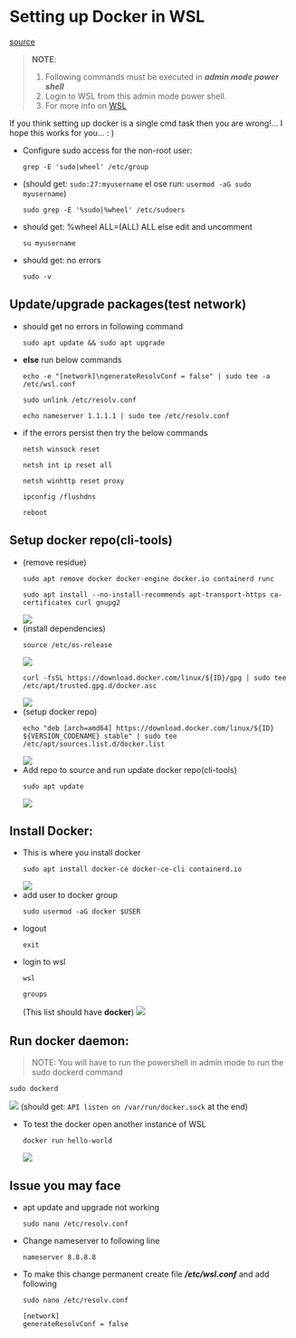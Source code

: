 # Setting up Docker in WSL
[source](https://dev.to/bowmanjd/install-docker-on-windows-wsl-without-docker-desktop-34m9)<br>
> **NOTE**:
> 1. Following commands must be executed in ***admin mode power shell***
> 2. Login to WSL from this admin mode power shell.
> 3. For more info on [WSL](https://docs.microsoft.com/en-us/windows/wsl/install-win10)
> 
If you think setting up docker is a single cmd task then you are wrong!... I hope this works for you... : )
- Configure sudo access for the non-root user:
  ```
  grep -E 'sudo|wheel' /etc/group
  ```
- (should get: `sudo:27:myusername` el ose run: `usermod -aG sudo myusername`)
  ```
  sudo grep -E '%sudo|%wheel' /etc/sudoers
  ```
- should get: %wheel ALL=(ALL) ALL else edit and uncomment
  ```
  su myusername
  ```
- should get: no errors
  ```
  sudo -v
  ```

## Update/upgrade packages(test network)
- should get no errors in following command
  ```
  sudo apt update && sudo apt upgrade
  ```
- **else** run below commands
  ```
  echo -e "[network]\ngenerateResolvConf = false" | sudo tee -a /etc/wsl.conf
  ```
  ```
  sudo unlink /etc/resolv.conf
  ```
  ```
  echo nameserver 1.1.1.1 | sudo tee /etc/resolv.conf
  ```
- if the errors persist then try the below commands
  ```
  netsh winsock reset
  ```
  ```
  netsh int ip reset all
  ```
  ```
  netsh winhttp reset proxy
  ```
  ```
  ipconfig /flushdns
  ```
  ```
  reboot
  ```

## Setup docker repo(cli-tools)
- (remove residue)
  ```
  sudo apt remove docker docker-engine docker.io containerd runc
  ```
  ```
  sudo apt install --no-install-recommends apt-transport-https ca-certificates curl gnupg2
  ```
  ![](images/image-10.png)
- (install dependencies)
  ```
  source /etc/os-release
  ```
  ![](images/image-11.png)
  ```
  curl -fsSL https://download.docker.com/linux/${ID}/gpg | sudo tee /etc/apt/trusted.gpg.d/docker.asc
  ```
  ![](images/image-13.png)
- (setup docker repo)
  ```
  echo "deb [arch=amd64] https://download.docker.com/linux/${ID} ${VERSION_CODENAME} stable" | sudo tee /etc/apt/sources.list.d/docker.list
  ```
  ![](images/image-14.png)
- Add repo to source and run update docker repo(cli-tools) 
  ```
  sudo apt update
  ```
  ![](images/image-15.png)

##  Install Docker:
- This is where you install docker
  ```
  sudo apt install docker-ce docker-ce-cli containerd.io
  ```
  ![](images/image-16.png)
- add user to docker group
  ```
  sudo usermod -aG docker $USER
  ```
- logout 
  ```
  exit
  ```
- login to wsl
  ```
  wsl
  ```
  ```
  groups
  ```
  (This list should have **docker**)
  ![](images/image-17.png)

## Run docker daemon:
> NOTE: You will have to run the powershell in admin mode to run the sudo dockerd command
  ```
  sudo dockerd
  ```
  ![](images/image-18.png)
  (should get: `API listen on /var/run/docker.sock` at the end)
- To test the docker open another instance of WSL
  ```
  docker run hello-world
  ```
  ![](images/image-19.png)

## Issue you may face
- apt update and upgrade not working
  ```
  sudo nano /etc/resolv.conf
  ```
- Change nameserver to following line
  ```
  nameserver 8.8.8.8
  ```
- To make this change permanent create file **_/etc/wsl.conf_** and add following
  ```
  sudo nano /etc/resolv.conf
  ```
  ```
  [network]
  generateResolvConf = false
  ```